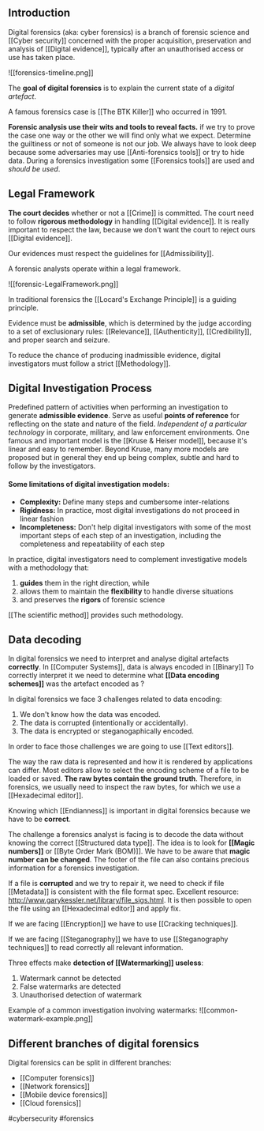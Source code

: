 ## Introduction

Digital forensics (aka: cyber forensics) is a branch of forensic science and [[Cyber security]] concerned with the proper acquisition, preservation and analysis of [[Digital evidence]], typically after an unauthorised access or use has taken place.

![[forensics-timeline.png]]


The **goal of digital forensics** is to explain the current state of a *digital artefact*. 

A famous forensics case is [[The BTK Killer]] who occurred in 1991.

**Forensic analysis use their wits and tools to reveal facts.** if we try to prove the case one way or the other we will find only what we expect. Determine the guiltiness or not of someone is not our job. We always have to look deep because some adversaries may use [[Anti-forensics tools]] or try to hide data. During a forensics investigation some [[Forensics tools]] are used and *should be used*. 
## Legal Framework

**The court decides** whether or not a [[Crime]] is committed. The court need to follow **rigorous methodology** in handling [[Digital evidence]]. It is really important to respect the law, because we don't want the court to reject ours [[Digital evidence]]. 

Our evidences must respect the guidelines for [[Admissibility]]. 

A forensic analysts operate within a legal framework.

![[forensic-LegalFramework.png]]

In traditional forensics the [[Locard's Exchange Principle]] is a guiding principle.

Evidence must be **admissible**, which is determined by the judge according to a set of exclusionary rules: [[Relevance]], [[Authenticity]], [[Credibility]], and proper search and seizure.

To reduce the chance of producing inadmissible evidence, digital investigators must follow a strict [[Methodology]].

## Digital Investigation Process

Predefined pattern of activities when performing an investigation to generate **admissible evidence**. Serve as useful **points of reference** for reflecting on the state and nature of the field. *Independent of a particular technology* in corporate, military, and law enforcement environments. One famous and important model is the [[Kruse & Heiser model]], because it's linear and easy to remember. Beyond Kruse, many more models are proposed but in general they end up being complex, subtle and hard to follow by the investigators.
#### Some limitations of digital investigation models:
- **Complexity:** Define many steps and cumbersome inter-relations
- **Rigidness:** In practice, most digital investigations do not proceed in linear fashion
- **Incompleteness:** Don't help digital investigators with some of the most important steps of each step of an investigation, including the completeness and repeatability of each step

In practice, digital investigators need to complement investigative models with a methodology that:
1. **guides** them in the right direction, while
2. allows them to maintain the **flexibility** to handle diverse situations
3. and preserves the **rigors** of forensic science

[[The scientific method]] provides such methodology.

## Data decoding

In digital forensics we need to interpret and analyse digital artefacts **correctly**. In [[Computer Systems]], data is always encoded in [[Binary]] To correctly interpret it we need to determine what **[[Data encoding schemes]]** was the artefact encoded as ?

In digital forensics we face 3 challenges related to data encoding:
1. We don't know how the data was encoded.
2. The data is corrupted (intentionally or accidentally).
3. The data is encrypted or steganogaphically encoded.

In order to face those challenges we are going to use [[Text editors]].

The way the raw data is represented and how it is rendered by applications can differ. Most editors allow to select the encoding scheme of a file to be loaded or saved. **The raw bytes contain the ground truth**. Therefore, in forensics, we usually need to inspect the raw bytes, for which we use a [[Hexadecimal editor]].

Knowing which [[Endianness]] is important in digital forensics because we have to be **correct**.

The challenge a forensics analyst is facing is to decode the data without knowing the correct [[Structured data type]]. The idea is to look for **[[Magic numbers]]** or [[Byte Order Mark (BOM)]]. We have to be aware that **magic number can be changed**. The footer of the file can also contains precious information for a forensics investigation.

If a file is **corrupted** and we try to repair it, we need to check if file [[Metadata]] is consistent with the file format spec. Excellent resource: http://www.garykessler.net/library/file_sigs.html. It is then possible to open the file using an [[Hexadecimal editor]] and apply fix.

If we are facing [[Encryption]] we have to use [[Cracking techniques]]. 

If we are facing [[Steganography]] we have to use [[Steganography techniques]] to read correctly all relevant information.

Three effects make **detection of [[Watermarking]] useless**:
1. Watermark cannot be detected
2. False watermarks are detected
3. Unauthorised detection of watermark

Example of a common investigation involving watermarks:
![[common-watermark-example.png]]

## Different branches of digital forensics

Digital forensics can be split in different branches: 
- [[Computer forensics]]
- [[Network forensics]]
- [[Mobile device forensics]]
- [[Cloud forensics]]


#cybersecurity #forensics





